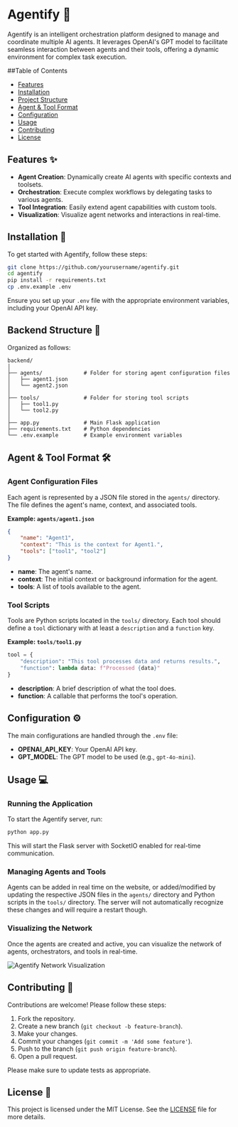 # Agentify 🤖

Agentify is an intelligent orchestration platform designed to manage and coordinate multiple AI agents. It leverages OpenAI's GPT model to facilitate seamless interaction between agents and their tools, offering a dynamic environment for complex task execution.

##Table of Contents

- [Features](#features)
- [Installation](#installation)
- [Project Structure](#project-structure)
- [Agent & Tool Format](#agent--tool-format)
- [Configuration](#configuration)
- [Usage](#usage)
- [Contributing](#contributing)
- [License](#license)

## Features ✨

- **Agent Creation**: Dynamically create AI agents with specific contexts and toolsets.
- **Orchestration**: Execute complex workflows by delegating tasks to various agents.
- **Tool Integration**: Easily extend agent capabilities with custom tools.
- **Visualization**: Visualize agent networks and interactions in real-time.

## Installation 🚀

To get started with Agentify, follow these steps:

```bash
git clone https://github.com/yourusername/agentify.git
cd agentify
pip install -r requirements.txt
cp .env.example .env
```

Ensure you set up your `.env` file with the appropriate environment variables, including your OpenAI API key.

## Backend Structure 📂

Organized as follows:

```
backend/
│
├── agents/             # Folder for storing agent configuration files
│   ├── agent1.json
│   └── agent2.json
│
├── tools/              # Folder for storing tool scripts
│   ├── tool1.py
│   └── tool2.py
│
├── app.py              # Main Flask application
├── requirements.txt    # Python dependencies
└── .env.example        # Example environment variables
```

## Agent & Tool Format 🛠️

### Agent Configuration Files

Each agent is represented by a JSON file stored in the `agents/` directory. The file defines the agent's name, context, and associated tools.

**Example: `agents/agent1.json`**
```json
{
    "name": "Agent1",
    "context": "This is the context for Agent1.",
    "tools": ["tool1", "tool2"]
}
```

- **name**: The agent's name.
- **context**: The initial context or background information for the agent.
- **tools**: A list of tools available to the agent.

### Tool Scripts

Tools are Python scripts located in the `tools/` directory. Each tool should define a `tool` dictionary with at least a `description` and a `function` key.

**Example: `tools/tool1.py`**
```python
tool = {
    "description": "This tool processes data and returns results.",
    "function": lambda data: f"Processed {data}"
}
```

- **description**: A brief description of what the tool does.
- **function**: A callable that performs the tool's operation.

## Configuration ⚙️

The main configurations are handled through the `.env` file:

- **OPENAI_API_KEY**: Your OpenAI API key.
- **GPT_MODEL**: The GPT model to be used (e.g., `gpt-4o-mini`).

## Usage 💻

### Running the Application

To start the Agentify server, run:

```bash
python app.py
```

This will start the Flask server with SocketIO enabled for real-time communication.

### Managing Agents and Tools

Agents can be added in real time on the website, or added/modified by updating the respective JSON files in the `agents/` directory and Python scripts in the `tools/` directory. The server will not automatically recognize these changes and will require a restart though.

### Visualizing the Network

Once the agents are created and active, you can visualize the network of agents, orchestrators, and tools in real-time.

![Agentify Network Visualization](https://via.placeholder.com/800x400.png?text=Agentify+Network+Visualization)

## Contributing 🤝

Contributions are welcome! Please follow these steps:

1. Fork the repository.
2. Create a new branch (`git checkout -b feature-branch`).
3. Make your changes.
4. Commit your changes (`git commit -m 'Add some feature'`).
5. Push to the branch (`git push origin feature-branch`).
6. Open a pull request.

Please make sure to update tests as appropriate.

## License 📄

This project is licensed under the MIT License. See the [LICENSE](LICENSE) file for more details.
